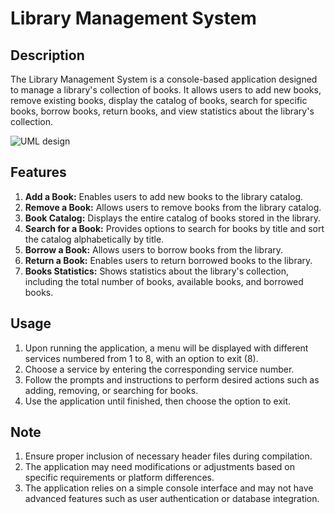 # Library Management System

## Description
The Library Management System is a console-based application designed to manage a library's collection of books. It allows users to add new books, remove existing books, display the catalog of books, search for specific books, borrow books, return books, and view statistics about the library's collection.

![UML design](https://i.imgur.com/85NcaeV.png)

## Features
1. **Add a Book:** Enables users to add new books to the library catalog.
2. **Remove a Book:** Allows users to remove books from the library catalog.
3. **Book Catalog:** Displays the entire catalog of books stored in the library.
4. **Search for a Book:** Provides options to search for books by title and sort the catalog alphabetically by title.
5. **Borrow a Book:** Allows users to borrow books from the library.
6. **Return a Book:** Enables users to return borrowed books to the library.
7. **Books Statistics:** Shows statistics about the library's collection, including the total number of books, available books, and borrowed books.

## Usage
1. Upon running the application, a menu will be displayed with different services numbered from 1 to 8, with an option to exit (8).
2. Choose a service by entering the corresponding service number.
3. Follow the prompts and instructions to perform desired actions such as adding, removing, or searching for books.
4. Use the application until finished, then choose the option to exit.

## Note
1. Ensure proper inclusion of necessary header files during compilation.
2. The application may need modifications or adjustments based on specific requirements or platform differences.
3. The application relies on a simple console interface and may not have advanced features such as user authentication or database integration.
